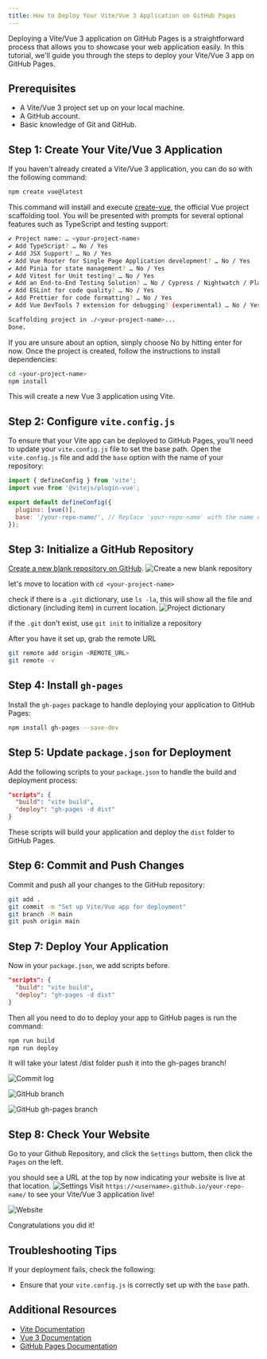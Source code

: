 ```yaml
---
title: How to Deploy Your Vite/Vue 3 Application on GitHub Pages
---
```


Deploying a Vite/Vue 3 application on GitHub Pages is a straightforward process that allows you to showcase your web application easily. In this tutorial, we'll guide you through the steps to deploy your Vite/Vue 3 app on GitHub Pages.

## Prerequisites

- A Vite/Vue 3 project set up on your local machine.
- A GitHub account.
- Basic knowledge of Git and GitHub.

## Step 1: Create Your Vite/Vue 3 Application

If you haven't already created a Vite/Vue 3 application, you can do so with the following command:

```bash
npm create vue@latest
```

This command will install and execute [create-vue](https://github.com/vuejs/create-vue), the official Vue project scaffolding tool. You will be presented with prompts for several optional features such as TypeScript and testing support:

```bash
✔ Project name: … <your-project-name>
✔ Add TypeScript? … No / Yes
✔ Add JSX Support? … No / Yes
✔ Add Vue Router for Single Page Application development? … No / Yes
✔ Add Pinia for state management? … No / Yes
✔ Add Vitest for Unit testing? … No / Yes
✔ Add an End-to-End Testing Solution? … No / Cypress / Nightwatch / Playwright
✔ Add ESLint for code quality? … No / Yes
✔ Add Prettier for code formatting? … No / Yes
✔ Add Vue DevTools 7 extension for debugging? (experimental) … No / Yes

Scaffolding project in ./<your-project-name>...
Done.
```

If you are unsure about an option, simply choose No by hitting enter for now. Once the project is created, follow the instructions to install dependencies:

```bash
cd <your-project-name>
npm install
```

This will create a new Vue 3 application using Vite.

## Step 2: Configure `vite.config.js`

To ensure that your Vite app can be deployed to GitHub Pages, you'll need to update your `vite.config.js` file to set the base path. Open the `vite.config.js` file and add the `base` option with the name of your repository:

```js
import { defineConfig } from 'vite';
import vue from '@vitejs/plugin-vue';

export default defineConfig({
  plugins: [vue()],
  base: '/your-repo-name/', // Replace 'your-repo-name' with the name of your repository
});
```

## Step 3: Initialize a GitHub Repository

[Create a new blank repository on GitHub](https://docs.github.com/en/repositories/creating-and-managing-repositories/creating-a-new-repository).
![Create a new blank repository](https://raw.githubusercontent.com/Phenix-G/image-hosting/main/2024-08-28-02-42-10.png)

let's move to <your-project-name> location with ```cd <your-project-name>```

check if there is a ```.git``` dictionary, use ```ls -la```, this will show all the file and dictionary (including item) in current location.
   ![Project dictionary](https://raw.githubusercontent.com/Phenix-G/image-hosting/main/2024-08-28-02-51-46.png)

if the ```.git``` don't exist, use ```git init``` to initialize a repository

After you have it set up, grab the remote URL

```bash
git remote add origin <REMOTE_URL>
git remote -v
```

## Step 4: Install `gh-pages`

Install the `gh-pages` package to handle deploying your application to GitHub Pages:

```bash
npm install gh-pages --save-dev
```

## Step 5: Update `package.json` for Deployment

Add the following scripts to your `package.json` to handle the build and deployment process:

```json
"scripts": {
  "build": "vite build",
  "deploy": "gh-pages -d dist"
}
```

These scripts will build your application and deploy the `dist` folder to GitHub Pages.

## Step 6: Commit and Push Changes

Commit and push all your changes to the GitHub repository:

```bash
git add .
git commit -m "Set up Vite/Vue app for deployment"
git branch -M main
git push origin main
```

## Step 7: Deploy Your Application

Now in your ```package.json```, we add scripts before.

  ```json
  "scripts": {
    "build": "vite build",
    "deploy": "gh-pages -d dist"
  }
  ```

Then all you need to do to deploy your app to GitHub pages is run the command:

```bash
npm run build
npm run deploy
```

It will take your latest /dist folder push it into the gh-pages branch!

![Commit log](https://raw.githubusercontent.com/Phenix-G/image-hosting/main/2024-08-12-18-37-12.png)

![GitHub branch](https://raw.githubusercontent.com/Phenix-G/image-hosting/main/2024-08-12-18-24-02.png)

![GitHub gh-pages branch](https://raw.githubusercontent.com/Phenix-G/image-hosting/main/2024-08-12-18-25-07.png)

## Step 8: Check Your Website

Go to your Github Repository, and click the ```Settings``` buttom, then click the ```Pages``` on the left.

you should see a URL at the top by now indicating your website is live at that location.
![Settings](https://raw.githubusercontent.com/Phenix-G/image-hosting/main/2024-08-12-18-34-48.png)
 Visit `https://<username>.github.io/your-repo-name/` to see your Vite/Vue 3 application live!

![Website](https://raw.githubusercontent.com/Phenix-G/image-hosting/main/2024-08-28-04-04-50.png)

Congratulations you did it!

## Troubleshooting Tips

If your deployment fails, check the following:

- Ensure that your `vite.config.js` is correctly set up with the `base` path.

## Additional Resources

- [Vite Documentation](https://vitejs.dev/guide/)
- [Vue 3 Documentation](https://vuejs.org/guide/introduction.html)
- [GitHub Pages Documentation](https://docs.github.com/en/pages)

